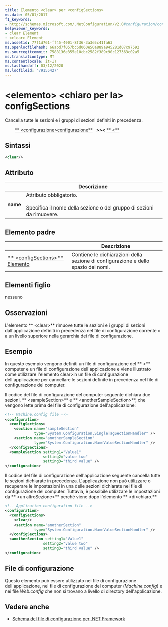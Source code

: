 ```yaml
---
title: Elemento <clear> per <configSections>
ms.date: 05/01/2017
f1_keywords:
- http://schemas.microsoft.com/.NetConfiguration/v2.0#configuration/configSections/clear
helpviewer_keywords:
- clear Element
- <clear> Element
ms.assetid: 77f1d761-ff45-4001-8f36-3a3e5c41fa63
ms.openlocfilehash: 66abd7f057bc6d060e50a889a945281d07c97592
ms.sourcegitcommit: 7588136e355e10cbc2582f389c90c127363c02a5
ms.translationtype: MT
ms.contentlocale: it-IT
ms.lasthandoff: 03/12/2020
ms.locfileid: "79155427"
---
```

# <a name="clear-element-for-configsections"></a>\<elemento> \<chiaro per la> configSections

Cancella tutte le sezioni e i gruppi di sezioni definiti in precedenza.

&nbsp; &nbsp; &nbsp; &nbsp; [** \<configurazione>configurazione**](configuration-element.md) &nbsp; **>>\<** [** \<**](configsections-element-for-configuration.md) &nbsp;

## <a name="syntax"></a>Sintassi

```xml
<clear/>
```

## <a name="attribute"></a>Attributo

|           | Descrizione |
| --------- | ----------- |
| **name**  | Attributo obbligatorio.<br><br>Specifica il nome della sezione o del gruppo di sezioni da rimuovere. |

## <a name="parent-element"></a>Elemento padre

|     | Descrizione |
| --- | ----------- |
| [** \<configSections>** Elemento](configsections-element-for-configuration.md) | Contiene le dichiarazioni della sezione di configurazione e dello spazio dei nomi. |

## <a name="child-elements"></a>Elementi figlio

nessuno

## <a name="remarks"></a>Osservazioni

L'elemento ** \<clear>** rimuove tutte le sezioni e i gruppi di sezioni dall'applicazione definiti in precedenza nel file di configurazione corrente o a un livello superiore nella gerarchia dei file di configurazione.

## <a name="example"></a>Esempio

In questo esempio vengono definiti un file di configurazione del ** \<** computer e un file di configurazione dell'applicazione e viene illustrato come utilizzare l'elemento clear>in un file di configurazione dell'applicazione per cancellare le sezioni definite in precedenza nel file di configurazione del computer.

Il codice del file di configurazione del computer seguente dichiara due sezioni, ** \<sampleSection>** e ** \<anotherSampleSection>**, che vengono lette prima del file di configurazione dell'applicazione:

```xml
<!-- Machine.config file -->
<configuration>
  <configSections>
    <section name="sampleSection"
             type="System.Configuration.SingleTagSectionHandler" />
    <section name="anotherSampleSection"
             type="System.Configuration.NameValueSectionHandler" />
  </configSections>
  <sampleSection setting1="Value1"
                 setting2="value two"
                 setting3="third value" />
</configuration>
```

Il codice del file di configurazione dell'applicazione seguente cancella tutte le sezioni dichiarate in precedenza. L'applicazione non può utilizzare o recuperare le impostazioni in una delle sezioni dichiarate nel file di configurazione del computer. Tuttavia, è possibile utilizzare le impostazioni da ** \<un altroSezione>** perché viene dopo l'elemento ** \<di>chiaro.**

```xml
<!-- Application configuration file -->
<configuration>
  <configSections>
    <clear/>
    <section name="anotherSection"
             type="System.Configuration.NameValueSectionHandler" />
  </configSections>
  <anotherSection setting1="Value1"
                 setting2="value two"
                 setting3="third value" />
</configuration>
```

## <a name="configuration-file"></a>File di configurazione

Questo elemento può essere utilizzato nei file di configurazione dell'applicazione, nel file di configurazione del computer (*Machine.config*) e nei file *Web.config* che non si trovano a livello di directory dell'applicazione.

## <a name="see-also"></a>Vedere anche

- [Schema del file di configurazione per .NET Framework](index.md)
